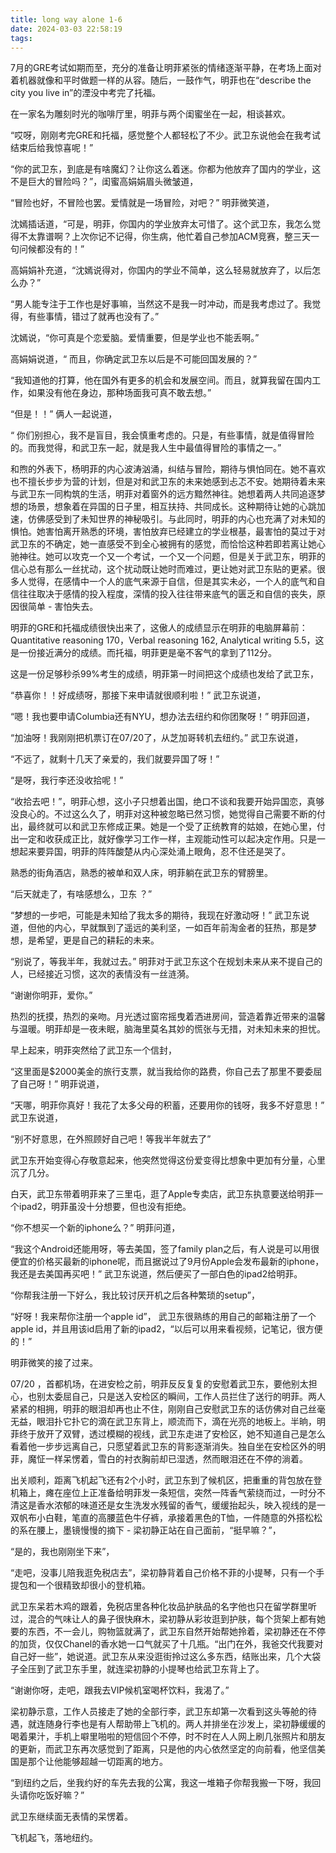 ```yaml
---
title: long way alone 1-6
date: 2024-03-03 22:58:19
tags:
---
```


7月的GRE考试如期而至，充分的准备让明菲紧张的情绪逐渐平静，在考场上面对着机器就像和平时做题一样的从容。随后，一鼓作气，明菲也在“describe the city you live in”的湮没中考完了托福。

在一家名为雕刻时光的咖啡厅里，明菲与两个闺蜜坐在一起，相谈甚欢。

“哎呀，刚刚考完GRE和托福，感觉整个人都轻松了不少。武卫东说他会在我考试结束后给我惊喜呢！”

“你的武卫东，到底是有啥魔幻？让你这么着迷。你都为他放弃了国内的学业，这不是巨大的冒险吗？”，闺蜜高娟娟眉头微皱道，

“冒险也好，不冒险也罢。爱情就是一场冒险，对吧？” 明菲微笑道，

沈嫣插话道，“可是，明菲，你国内的学业放弃太可惜了。这个武卫东，我怎么觉得不太靠谱啊？上次你记不记得，你生病，他忙着自己参加ACM竞赛，整三天一句问候都没有的！”

高娟娟补充道，“沈嫣说得对，你国内的学业不简单，这么轻易就放弃了，以后怎么办？”

“男人能专注于工作也是好事嘛，当然这不是我一时冲动，而是我考虑过了。我觉得，有些事情，错过了就再也没有了。”

沈嫣说，“你可真是个恋爱脑。爱情重要，但是学业也不能丢啊。”

高娟娟说道，“ 而且，你确定武卫东以后是不可能回国发展的？”

“我知道他的打算，他在国外有更多的机会和发展空间。而且，就算我留在国内工作，如果没有他在身边，那种场面我可真不敢去想。”

“但是！！” 俩人一起说道，

“ 你们别担心，我不是盲目，我会慎重考虑的。只是，有些事情，就是值得冒险的。而我觉得，和武卫东一起，就是我人生中最值得冒险的事情之一。”

和煦的外表下，杨明菲的内心波涛汹涌，纠结与冒险，期待与惧怕同在。她不喜欢也不擅长步步为营的计划，但是对和武卫东的未来她感到忐忑不安。她期待着未来与武卫东一同构筑的生活，明菲对着窗外的远方黯然神往。她想着两人共同追逐梦想的场景，想象着在异国的日子里，相互扶持、共同成长。这种期待让她的心跳加速，仿佛感受到了未知世界的神秘吸引。与此同时，明菲的内心也充满了对未知的惧怕。她害怕离开熟悉的环境，害怕放弃已经建立的学业根基，最害怕的莫过于对武卫东的不确定，她一直感受不到全心被拥有的感觉，而恰恰这种若即若离让她心驰神往。她可以攻克一个又一个考试，一个又一个问题，但是关于武卫东，明菲的信心总有那么一丝扰动，这个扰动既让她时而难过，更让她对武卫东贴的更紧。很多人觉得，在感情中一个人的底气来源于自信，但是其实未必，一个人的底气和自信往往取决于感情的投入程度，深情的投入往往带来底气的匮乏和自信的丧失，原因很简单 - 害怕失去。

明菲的GRE和托福成绩很快出来了，这傲人的成绩显示在明菲的电脑屏幕前：Quantitative reasoning 170，Verbal reasoning 162,  Analytical writing 5.5，这是一份接近满分的成绩。而托福，明菲更是毫不客气的拿到了112分。

这是一份足够秒杀99%考生的成绩，明菲第一时间把这个成绩也发给了武卫东，

“恭喜你！！好成绩呀，那接下来申请就很顺利啦！” 武卫东说道，

“嗯！我也要申请Columbia还有NYU，想办法去纽约和你团聚呀！” 明菲回道，

“加油呀！我刚刚把机票订在07/20了，从芝加哥转机去纽约。” 武卫东说道，

“不远了，就剩十几天了亲爱的，我们就要异国了呀！” 

“是呀，我行李还没收拾呢！”

“收拾去吧！”，明菲心想，这小子只想着出国，绝口不谈和我要开始异国恋，真够没良心的。不过这么久了，明菲对这种被忽略已然习惯，她觉得自己需要不断的付出，最终就可以和武卫东修成正果。她是一个受了正统教育的姑娘，在她心里，付出一定和收获成正比，就好像学习工作一样，主观能动性可以起决定作用。只是一想起来要异国，明菲的阵阵酸楚从内心深处涌上眼角，忍不住还是哭了。

熟悉的街角酒店，熟悉的被单和双人床，明菲躺在武卫东的臂膀里。

“后天就走了，有啥感想么，卫东 ？”

“梦想的一步吧，可能是未知给了我太多的期待，我现在好激动呀！” 武卫东说道，但他的内心，早就飘到了遥远的美利坚，一如百年前淘金者的狂热，那是梦想，是希望，更是自己的耕耘的未来。

“别说了，等我半年，我就过去。” 明菲对于武卫东这个在规划未来从来不提自己的人，已经接近习惯，这次的表情没有一丝涟漪。

“谢谢你明菲，爱你。”

热烈的抚摸，热烈的亲吻。月光透过窗帘摇曳着洒进房间，营造着靠近带来的温馨与温暖。明菲却是一夜未眠，脑海里莫名其妙的慌张与无措，对未知未来的担忧。

早上起来，明菲突然给了武卫东一个信封，

“这里面是$2000美金的旅行支票，就当我给你的路费，你自己去了那里不要委屈了自己呀！” 明菲说道，

“天哪，明菲你真好！我花了太多父母的积蓄，还要用你的钱呀，我多不好意思！” 武卫东说道，

“别不好意思，在外照顾好自己吧！等我半年就去了” 

武卫东开始变得心存敬意起来，他突然觉得这份爱变得比想象中更加有分量，心里沉了几分。

白天，武卫东带着明菲来了三里屯，逛了Apple专卖店，武卫东执意要送给明菲一个ipad2，明菲虽没十分想要，但也没有拒绝。

“你不想买一个新的iphone么？” 明菲问道，

“我这个Android还能用呀，等去美国，签了family plan之后，有人说是可以用很便宜的价格买最新的iphone呢，而且据说过了9月份Apple会发布最新的iphone，我还是去美国再买吧！” 武卫东说道，然后便买了一部白色的ipad2给明菲。

“你帮我注册一下好么，我比较讨厌开机之后各种繁琐的setup”，

“好呀！我来帮你注册一个apple id”， 武卫东很熟练的用自己的邮箱注册了一个apple id，并且用该id启用了新的ipad2，“以后可以用来看视频，记笔记，很方便的！”

明菲微笑的接了过来。

07/20 ，首都机场，在进安检之前，明菲反反复复的安慰着武卫东，要他别太担心，也别太委屈自己，只是送入安检区的瞬间，工作人员拦住了送行的明菲。两人紧紧的相拥，明菲的眼泪却再也止不住，刚刚自己安慰武卫东的话仿佛对自己丝毫无益，眼泪扑它扑它的滴在武卫东背上，顺流而下，滴在光亮的地板上。半晌，明菲终于放开了双臂，透过模糊的视线，武卫东走进了安检区，她不知道自己是怎么看着他一步步远离自己，只愿望着武卫东的背影逐渐消失。独自坐在安检区外的明菲，魔怔一样呆愣着，雪白的衬衣胸前却已湿透，然而眼泪还在不停的淌着。

出关顺利，距离飞机起飞还有2个小时，武卫东到了候机区，把重重的背包放在登机箱上，瘫在座位上正准备给明菲发一条短信，突然一阵香气萦绕而过，一时分不清这是香水浓郁的味道还是女生洗发水残留的香气，缓缓抬起头，映入视线的是一双帆布小白鞋，笔直的高腰蓝色牛仔裤，承接着黑色的T恤，一件随意的外搭松松的系在腰上，墨镜慢慢的摘下 - 梁初静正站在自己面前，“挺早嘛？”，

“是的，我也刚刚坐下来”，

“走吧，没事儿陪我逛免税店去”，梁初静背着自己价格不菲的小提琴，只有一个手提包和一个很精致却很小的登机箱。

武卫东呆若木鸡的跟着，免税店里各种化妆品护肤品的名字他也只在留学群里听过，混合的气味让人的鼻子很快麻木，梁初静从彩妆逛到护肤，每个货架上都有她要的东西，不一会儿，购物篮就满了，武卫东自然开始帮她拎着，梁初静还在不停的加货，仅仅Chanel的香水她一口气就买了十几瓶。“出门在外，我爸交代我要对自己好一些”，她说道。武卫东从来没逛街拎过这么多东西，结账出来，几个大袋子全压到了武卫东手里，就连梁初静的小提琴也给武卫东背上了。

“谢谢你呀，走吧，跟我去VIP候机室喝杯饮料，我渴了。” 

梁初静示意，工作人员接走了她的全部行李，武卫东却第一次看到这头等舱的待遇，就连随身行李也是有人帮助带上飞机的。两人并排坐在沙发上，梁初静缓缓的喝着果汁，手机上噼里啪啦的短信回个不停，时不时在人人网上刷几张照片和朋友的更新，而武卫东再次感觉到了距离，只是他的内心依然坚定的向前看，他坚信美国是那个让他能够超越一切距离的地方。

“到纽约之后，坐我约好的车先去我的公寓，我这一堆箱子你帮我搬一下呀，我回头请你吃饭好嘛？”

武卫东继续面无表情的呆愣着。

飞机起飞，落地纽约。